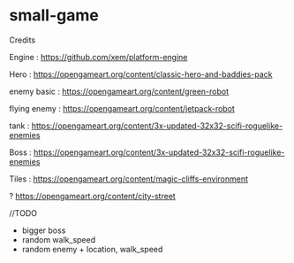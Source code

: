 # small-game

Credits

Engine :
https://github.com/xem/platform-engine

Hero :
https://opengameart.org/content/classic-hero-and-baddies-pack

enemy basic :
https://opengameart.org/content/green-robot

flying enemy :
https://opengameart.org/content/jetpack-robot

tank : 
https://opengameart.org/content/3x-updated-32x32-scifi-roguelike-enemies

Boss : 
https://opengameart.org/content/3x-updated-32x32-scifi-roguelike-enemies

Tiles :
https://opengameart.org/content/magic-cliffs-environment

?
https://opengameart.org/content/city-street

//TODO
- bigger boss
- random walk_speed
- random enemy + location, walk_speed